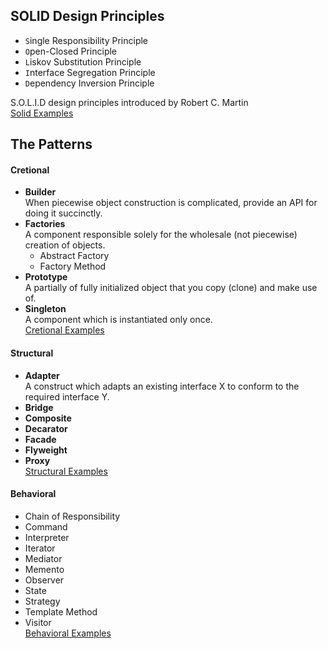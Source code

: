 ## SOLID Design Principles
 
- `S`ingle Responsibility Principle
- `O`pen-Closed Principle
- `L`iskov Substitution Principle
- `I`nterface Segregation Principle
- `D`ependency Inversion Principle

S.O.L.I.D design principles introduced by Robert C. Martin
<br> [Solid Examples](./SolidExamples)
  
## The Patterns 
#### Cretional
- **Builder** <br> When piecewise object construction is complicated, provide an API for doing it succinctly.
- **Factories** <br> A component responsible solely for the wholesale (not piecewise) creation of objects.
    - Abstract Factory
    - Factory Method
- **Prototype** <br> A partially of fully initialized object that you copy (clone) and make use of. 
- **Singleton** <br> A component which is instantiated only once.
<br> [Cretional Examples](./CreationalExamples)

#### Structural
- **Adapter** <br> A construct which adapts an existing interface X to conform to the required interface Y.
- **Bridge** 
- **Composite**
- **Decarator**
- **Facade**
- **Flyweight**
- **Proxy**
<br> [Structural Examples](./StructuralExamples)

#### Behavioral
- Chain of Responsibility
- Command
- Interpreter
- Iterator
- Mediator
- Memento
- Observer
- State
- Strategy
- Template Method
- Visitor
<br> [Behavioral Examples](./BehavioralExamples)